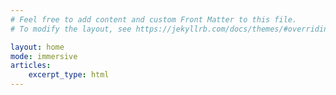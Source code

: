 ```yaml
---
# Feel free to add content and custom Front Matter to this file.
# To modify the layout, see https://jekyllrb.com/docs/themes/#overriding-theme-defaults

layout: home
mode: immersive
articles:
    excerpt_type: html
---
```

<style>
.overlay {
  min-height: auto !important;
  height: 18rem !important;
}
h1 {
  margin-top: 2rem;
}
</style>
<!------
article_header:
    type: overlay
    theme: dark
background_color: "#EEF5FC"
show_title: true
title: CHOI, Tope
---->